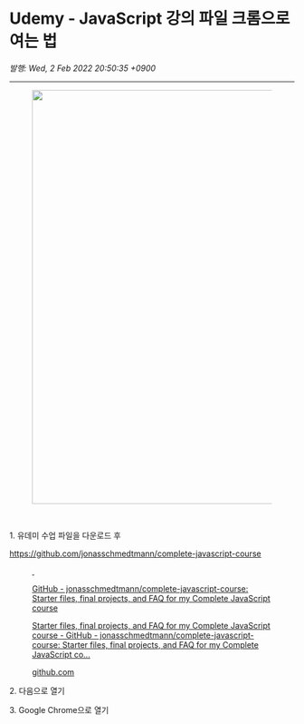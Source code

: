 # Udemy - JavaScript 강의 파일 크롬으로 여는 법

*발행: Wed, 2 Feb 2022 20:50:35 +0900*

---

<p><figure class="imageblock alignCenter"><span><img height="730" src="https://blog.kakaocdn.net/dn/loXaG/btrsaRQN0bn/73KvwsSf5UefVfWNSvLpdK/img.png" width="1080" /></span></figure>
</p>
<p>&nbsp;</p>
<p>1. 유데미 수업 파일을 다운로드 후&nbsp;</p>
<p><a href="https://github.com/jonasschmedtmann/complete-javascript-course" rel="noopener" target="_blank">https://github.com/jonasschmedtmann/complete-javascript-course</a></p>
<figure contenteditable="false" id="og_1643802605147"><a href="https://github.com/jonasschmedtmann/complete-javascript-course" rel="noopener" target="_blank">
<div class="og-image">&nbsp;</div>
<div class="og-text">
<p class="og-title">GitHub - jonasschmedtmann/complete-javascript-course: Starter files, final projects, and FAQ for my Complete JavaScript course</p>
<p class="og-desc">Starter files, final projects, and FAQ for my Complete JavaScript course - GitHub - jonasschmedtmann/complete-javascript-course: Starter files, final projects, and FAQ for my Complete JavaScript co...</p>
<p class="og-host">github.com</p>
</div>
</a></figure>
<p>2. 다음으로 열기&nbsp;</p>
<p>3. Google Chrome으로 열기</p>